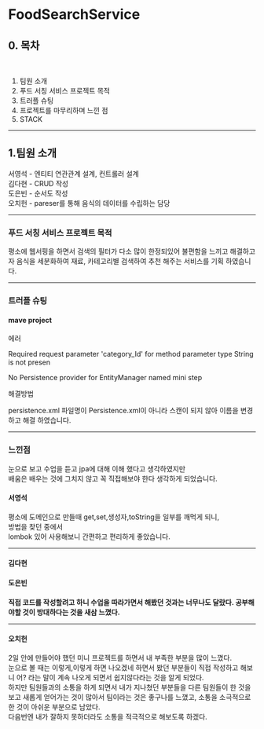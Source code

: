 <h1>FoodSearchService</h1>

<h2>0. 목차</h2><br>

  <ol>
    <li>팀원 소개</li>
    <li>푸드 서칭 서비스 프로젝트 목적</li>
    <li>트러플 슈팅</li>
    <li>프로젝트를 마무리하며 느낀 점</li>
    <li>STACK</li>
  </ol>  
  
<hr>  
  
<h2>1.팀원 소개</h2>  
서영석 - 엔티티 연관관계 설계, 컨트롤러 설계<br>
김다현 - CRUD 작성<br>
도은빈 - 순서도 작성<br>
오치헌 - pareser를 통해 음식의 데이터를 수립하는 담당<br>

<hr>


<h3>푸드 서칭 서비스 프로젝트 목적</h3>

평소에 웹서핑을 하면서 검색의 필터가 다소 많이 한정되있어 불편함을 느끼고 해결하고자 음식을 세분화하여 재료, 카테고리별 검색하여 추천 해주는 서비스를 기획 하였습니다.


<hr>


<h3>트러플 슈팅</h3>

<h4>mave project</h4>
에러

Required request parameter 'category_Id' for method parameter type String is not presen

No Persistence provider for EntityManager named mini step

해결방법


persistence.xml 파일명이 Persistence.xml이 아니라 스캔이 되지 않아 이름을 변경하고 해결 하였습니다.


<hr>

<h3>느낀점</h3>

눈으로 보고 수업을 듣고 jpa에 대해 이해 했다고 생각하였지만<br>
배움은 배우는 것에 그치지 않고 꼭 직접해보야 한다 생각하게 되었습니다.<br>

<h4>서영석</h4>
평소에 도메인으로 만들때 get,set,생성자,toString을 일부를 깨먹게 되니,<br>
방법을 찾던 중에서<br>
lombok 있어 사용해보니 간편하고 편리하게 좋았습니다.

<hr> 

<h4>김다현</h4>



<h4>도은빈<h4>
직접 코드를 작성할려고 하니 수업을 따라가면서 해봤던 것과는 너무나도 달랐다.
공부해야할 것이 방대하다는 것을 새삼 느꼈다.

  
<hr>  
  
<h4>오치헌</h4>
2일 안에 만들어야 했던 미니 프로젝트를 하면서 내 부족한 부분을 많이 느꼈다.<br> 눈으로 볼 때는 이렇게,이렇게 하면 나오겠네 하면서 봤던 부분들이 직접 작성하고 해보니 어? 라는 말이 계속 나오게 되면서 쉽지않다라는 것을 알게 되었다.<br> 하지만 팀원들과의 소통을 하게 되면서 내가 지나쳤던 부분들을 다른 팀원들이 한 것을 보고 새롭게 얻어가는 것이 많아서 팀이라는 것은 좋구나를 느꼈고, 소통을 소극적으로 한 것이 아쉬운 부분으로 남았다.<br> 다음번엔 내가 잘하지 못하더라도 소통을 적극적으로 해보도록 하겠다.




